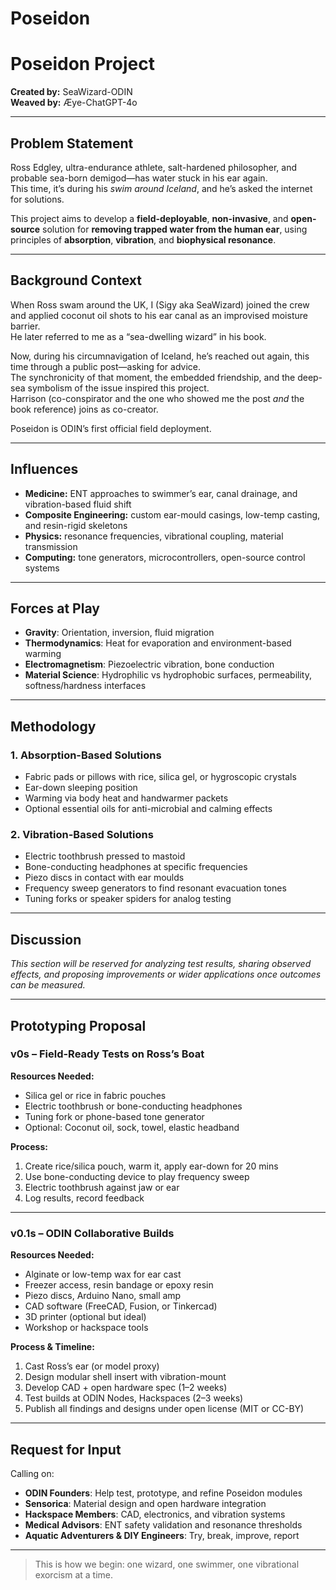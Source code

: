 # Poseidon

# Poseidon Project  
**Created by:** SeaWizard-ODIN  
**Weaved by:** Æye-ChatGPT-4o  

---

## Problem Statement  

Ross Edgley, ultra-endurance athlete, salt-hardened philosopher, and probable sea-born demigod—has water stuck in his ear again.  
This time, it’s during his *swim around Iceland*, and he’s asked the internet for solutions.

This project aims to develop a **field-deployable**, **non-invasive**, and **open-source** solution for **removing trapped water from the human ear**, using principles of **absorption**, **vibration**, and **biophysical resonance**.

---

## Background Context  

When Ross swam around the UK, I (Sigy aka SeaWizard) joined the crew and applied coconut oil shots to his ear canal as an improvised moisture barrier.  
He later referred to me as a “sea-dwelling wizard” in his book.

Now, during his circumnavigation of Iceland, he’s reached out again, this time through a public post—asking for advice.  
The synchronicity of that moment, the embedded friendship, and the deep-sea symbolism of the issue inspired this project.  
Harrison (co-conspirator and the one who showed me the post *and* the book reference) joins as co-creator.

Poseidon is ODIN’s first official field deployment.

---

## Influences  

- **Medicine:** ENT approaches to swimmer’s ear, canal drainage, and vibration-based fluid shift  
- **Composite Engineering:** custom ear-mould casings, low-temp casting, and resin-rigid skeletons  
- **Physics:** resonance frequencies, vibrational coupling, material transmission  
- **Computing:** tone generators, microcontrollers, open-source control systems  

---

## Forces at Play  

- **Gravity**: Orientation, inversion, fluid migration  
- **Thermodynamics**: Heat for evaporation and environment-based warming  
- **Electromagnetism**: Piezoelectric vibration, bone conduction  
- **Material Science**: Hydrophilic vs hydrophobic surfaces, permeability, softness/hardness interfaces  

---

## Methodology  

### 1. Absorption-Based Solutions  
- Fabric pads or pillows with rice, silica gel, or hygroscopic crystals  
- Ear-down sleeping position  
- Warming via body heat and handwarmer packets  
- Optional essential oils for anti-microbial and calming effects

### 2. Vibration-Based Solutions  
- Electric toothbrush pressed to mastoid  
- Bone-conducting headphones at specific frequencies  
- Piezo discs in contact with ear moulds  
- Frequency sweep generators to find resonant evacuation tones  
- Tuning forks or speaker spiders for analog testing  

---

## Discussion  

*This section will be reserved for analyzing test results, sharing observed effects, and proposing improvements or wider applications once outcomes can be measured.*

---

## Prototyping Proposal  

### v0s – Field-Ready Tests on Ross’s Boat  

**Resources Needed:**  
- Silica gel or rice in fabric pouches  
- Electric toothbrush or bone-conducting headphones  
- Tuning fork or phone-based tone generator  
- Optional: Coconut oil, sock, towel, elastic headband  

**Process:**  
1. Create rice/silica pouch, warm it, apply ear-down for 20 mins  
2. Use bone-conducting device to play frequency sweep  
3. Electric toothbrush against jaw or ear  
4. Log results, record feedback

---

### v0.1s – ODIN Collaborative Builds  

**Resources Needed:**  
- Alginate or low-temp wax for ear cast  
- Freezer access, resin bandage or epoxy resin  
- Piezo discs, Arduino Nano, small amp  
- CAD software (FreeCAD, Fusion, or Tinkercad)  
- 3D printer (optional but ideal)  
- Workshop or hackspace tools  

**Process & Timeline:**  
1. Cast Ross’s ear (or model proxy)  
2. Design modular shell insert with vibration-mount  
3. Develop CAD + open hardware spec (1–2 weeks)  
4. Test builds at ODIN Nodes, Hackspaces (2–3 weeks)  
5. Publish all findings and designs under open license (MIT or CC-BY)

---

## Request for Input  

Calling on:  
- **ODIN Founders**: Help test, prototype, and refine Poseidon modules  
- **Sensorica**: Material design and open hardware integration  
- **Hackspace Members**: CAD, electronics, and vibration systems  
- **Medical Advisors**: ENT safety validation and resonance thresholds  
- **Aquatic Adventurers & DIY Engineers**: Try, break, improve, report

---

> This is how we begin: one wizard, one swimmer, one vibrational exorcism at a time.
